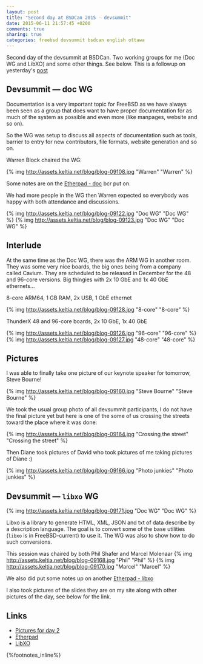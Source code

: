 ```yaml
---
layout: post
title: "Second day at BSDCan 2015 - devsummit"
date: 2015-06-11 21:57:45 +0200
comments: true
sharing: true
categories: freebsd devsummit bsdcan english ottawa
---
```


Second day of the devsummit at BSDCan. Two working groups for me (Doc WG and LibXO) and some other things.  See below.  This is a followup on yesterday's [post](/2015/06/10/first-day-at-bsdcan-2015-devsummit/)
<!--more-->
Devsummit — doc WG
------------------

Documentation is a very important topic for FreeBSD as we have always been seen as a group that does want to have proper documentation for as much of the system as possible and even more (like manpages, website and so on).

So the WG was setup to discuss all aspects of documentation such as tools, barrier to entry for new contributors, file formats, website generation and so on.

Warren Block chaired the WG:

{% img http://assets.keltia.net/blog/blog-09108.jpg "Warren" "Warren" %}

Some notes are on the [Etherpad - doc](https://etherpad.net/p/201506-doc) bcr put on.

We had more people in the WG then Warren expected so everybody was happy with both attendance and discussions.

{% img http://assets.keltia.net/blog/blog-09122.jpg "Doc WG" "Doc WG" %}
{% img http://assets.keltia.net/blog/blog-09123.jpg "Doc WG" "Doc WG" %}

Interlude
---------

At the same time as the Doc WG, there was the ARM WG in another room.  They was some very nice boards, the big ones being from a company called Cavium.  They are scheduled to be released in December for the 48 and 96-core versions.  Big thingies with 2x 10 GbE and 1x 40 GbE ethernets…
 
8-core ARM64, 1 GB RAM, 2x USB, 1 GbE ethernet

{% img http://assets.keltia.net/blog/blog-09128.jpg "8-core" "8-core" %}

ThunderX 48 and 96-core boards, 2x 10 GbE, 1x 40 GbE

{% img http://assets.keltia.net/blog/blog-09126.jpg "96-core" "96-core" %}
{% img http://assets.keltia.net/blog/blog-09127.jpg "48-core" "48-core" %}

Pictures
--------

I was able to finally take one picture of our keynote speaker for tomorrow, Steve Bourne!

{% img http://assets.keltia.net/blog/blog-09160.jpg "Steve Bourne" "Steve Bourne" %}

We took the usual group photo of all devsummit participants, I do not have the final picture yet but here is one of the some of us crossing the streets toward the place where it was done:

{% img http://assets.keltia.net/blog/blog-09164.jpg "Crossing the street" "Crossing the street" %}

Then Diane took pictures of David who took pictures of me taking pictures of Diane :)

{% img http://assets.keltia.net/blog/blog-09166.jpg "Photo junkies" "Photo junkies" %}

Devsummit — `libxo` WG
----------------------

{% img http://assets.keltia.net/blog/blog-09171.jpg "Doc WG" "Doc WG" %}

Libxo is a library to generate HTML, XML, JSON and txt of data describe by a description language.  The goal is to convert some of the base utilities (`libxo` is in FreeBSD-current) to use it.  The WG was also to show how to do such conversions.

This session was chaired by both Phil Shafer and Marcel Molenaar
{% img http://assets.keltia.net/blog/blog-09168.jpg "Phil" "Phil" %}
{% img http://assets.keltia.net/blog/blog-09170.jpg "Marcel" "Marcel" %}

We also did put some notes up on another [Etherpad - libxo](https://etherpad.net/p/201506-libxo)

I also took pictures of the slides they are on my site along with other pictures of the day, see below for the link.

Links
-----
- [Pictures for day 2](http://assets.keltia.net/photos/BSDCan-2015/Devsummit%20Day%202/index.html)
- [Etherpad](https://etherpad.net/)
- [LibXO](https://wiki.freebsd.org/LibXo)

{%footnotes_inline%}
